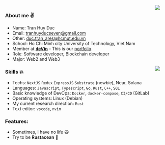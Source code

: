 
<img align=right src="https://github-readme-streak-stats.herokuapp.com/?user=tranhuyducseven&hide_border=true)](https://git.io/streak-stats"/>   
 
### About me :v:
- Name: Tran Huy Duc
- Email: tranhuyducseven@gmail.com
- Other: duc.tran_ares@hcmut.edu.vn
- School: Ho Chi Minh city University of Technology, Viet Nam
- Member at [**deVin**](https://github.com/de-v-in)  - This is our [portfolio](https://1devin.vercel.app/)
- Role: Software developer, Blockchain developer
- Major: Web2 and Web3

<img align=right src="https://github-readme-stats.vercel.app/api?username=tranhuyducseven&show_icons=true&hide_border=true)](https://github.com/anuraghazra/github-readme-stats"/>

### Skills :collision:
- Techs: `NextJS` `Redux` `ExpressJS` `Substrate` (newbie), Near, Solana
- Languages: `Javascript`, `Typescript`, `Go`, `Rust`, `C++`, `SQL`
- Basic knowledge of DevOps: `Docker`, `docker-compose`, `CI/CD` (GitLab)
- Operating systems: Linux (Debian)
- My current research direction: `Rust`
- Text editor: `vscode`, `nvim` 

### Features:
-  Sometimes, I have no life :laughing:
- Try to be **Rustacean** :crab:






